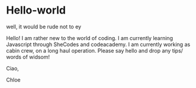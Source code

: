 # Hello-world
well, it would be rude not to ey 

Hello! I am rather new to the world of coding. I am currently learning Javascript through SheCodes and codeacademy. I am currently working as cabin crew, on a long haul operation. 
Please say hello and drop any tips/ words of widsom!

Ciao, 

Chloe 
